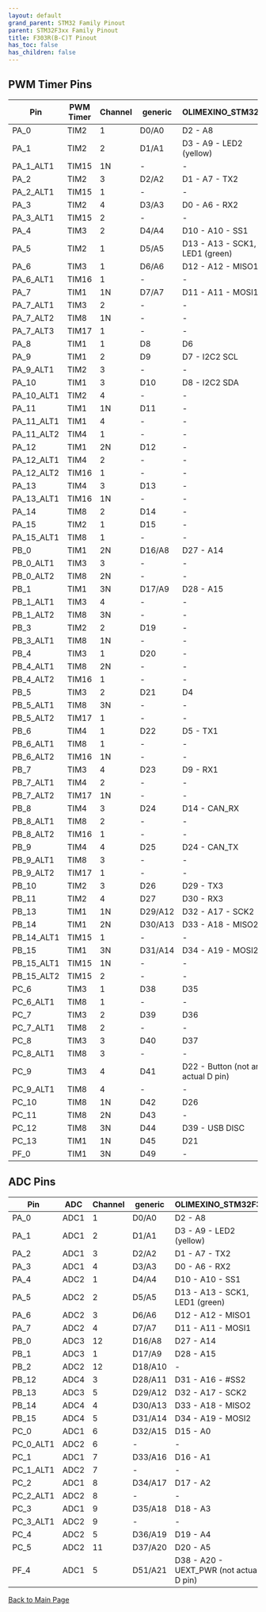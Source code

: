 ```yaml
---
layout: default
grand_parent: STM32 Family Pinout
parent: STM32F3xx Family Pinout
title: F303R(B-C)T Pinout
has_toc: false
has_children: false
---
```


## PWM Timer Pins

| Pin | PWM Timer | Channel | generic | OLIMEXINO_STM32F3 |
| --- | --- | --- | --- | --- |
| PA_0 | TIM2 | 1 | D0/A0 | D2 - A8 |
| PA_1 | TIM2 | 2 | D1/A1 | D3 - A9 - LED2 (yellow) |
| PA_1_ALT1 | TIM15 | 1N | - | - |
| PA_2 | TIM2 | 3 | D2/A2 | D1 - A7 - TX2 |
| PA_2_ALT1 | TIM15 | 1 | - | - |
| PA_3 | TIM2 | 4 | D3/A3 | D0 - A6 - RX2 |
| PA_3_ALT1 | TIM15 | 2 | - | - |
| PA_4 | TIM3 | 2 | D4/A4 | D10 - A10 - SS1 |
| PA_5 | TIM2 | 1 | D5/A5 | D13 - A13 - SCK1, LED1 (green) |
| PA_6 | TIM3 | 1 | D6/A6 | D12 - A12 - MISO1 |
| PA_6_ALT1 | TIM16 | 1 | - | - |
| PA_7 | TIM1 | 1N | D7/A7 | D11 - A11 - MOSI1 |
| PA_7_ALT1 | TIM3 | 2 | - | - |
| PA_7_ALT2 | TIM8 | 1N | - | - |
| PA_7_ALT3 | TIM17 | 1 | - | - |
| PA_8 | TIM1 | 1 | D8 | D6 |
| PA_9 | TIM1 | 2 | D9 | D7 - I2C2 SCL |
| PA_9_ALT1 | TIM2 | 3 | - | - |
| PA_10 | TIM1 | 3 | D10 | D8 - I2C2 SDA |
| PA_10_ALT1 | TIM2 | 4 | - | - |
| PA_11 | TIM1 | 1N | D11 | - |
| PA_11_ALT1 | TIM1 | 4 | - | - |
| PA_11_ALT2 | TIM4 | 1 | - | - |
| PA_12 | TIM1 | 2N | D12 | - |
| PA_12_ALT1 | TIM4 | 2 | - | - |
| PA_12_ALT2 | TIM16 | 1 | - | - |
| PA_13 | TIM4 | 3 | D13 | - |
| PA_13_ALT1 | TIM16 | 1N | - | - |
| PA_14 | TIM8 | 2 | D14 | - |
| PA_15 | TIM2 | 1 | D15 | - |
| PA_15_ALT1 | TIM8 | 1 | - | - |
| PB_0 | TIM1 | 2N | D16/A8 | D27 - A14 |
| PB_0_ALT1 | TIM3 | 3 | - | - |
| PB_0_ALT2 | TIM8 | 2N | - | - |
| PB_1 | TIM1 | 3N | D17/A9 | D28 - A15 |
| PB_1_ALT1 | TIM3 | 4 | - | - |
| PB_1_ALT2 | TIM8 | 3N | - | - |
| PB_3 | TIM2 | 2 | D19 | - |
| PB_3_ALT1 | TIM8 | 1N | - | - |
| PB_4 | TIM3 | 1 | D20 | - |
| PB_4_ALT1 | TIM8 | 2N | - | - |
| PB_4_ALT2 | TIM16 | 1 | - | - |
| PB_5 | TIM3 | 2 | D21 | D4 |
| PB_5_ALT1 | TIM8 | 3N | - | - |
| PB_5_ALT2 | TIM17 | 1 | - | - |
| PB_6 | TIM4 | 1 | D22 | D5 - TX1 |
| PB_6_ALT1 | TIM8 | 1 | - | - |
| PB_6_ALT2 | TIM16 | 1N | - | - |
| PB_7 | TIM3 | 4 | D23 | D9 - RX1 |
| PB_7_ALT1 | TIM4 | 2 | - | - |
| PB_7_ALT2 | TIM17 | 1N | - | - |
| PB_8 | TIM4 | 3 | D24 | D14 - CAN_RX |
| PB_8_ALT1 | TIM8 | 2 | - | - |
| PB_8_ALT2 | TIM16 | 1 | - | - |
| PB_9 | TIM4 | 4 | D25 | D24 - CAN_TX |
| PB_9_ALT1 | TIM8 | 3 | - | - |
| PB_9_ALT2 | TIM17 | 1 | - | - |
| PB_10 | TIM2 | 3 | D26 | D29 - TX3 |
| PB_11 | TIM2 | 4 | D27 | D30 - RX3 |
| PB_13 | TIM1 | 1N | D29/A12 | D32 - A17 - SCK2 |
| PB_14 | TIM1 | 2N | D30/A13 | D33 - A18 - MISO2 |
| PB_14_ALT1 | TIM15 | 1 | - | - |
| PB_15 | TIM1 | 3N | D31/A14 | D34 - A19 - MOSI2 |
| PB_15_ALT1 | TIM15 | 1N | - | - |
| PB_15_ALT2 | TIM15 | 2 | - | - |
| PC_6 | TIM3 | 1 | D38 | D35 |
| PC_6_ALT1 | TIM8 | 1 | - | - |
| PC_7 | TIM3 | 2 | D39 | D36 |
| PC_7_ALT1 | TIM8 | 2 | - | - |
| PC_8 | TIM3 | 3 | D40 | D37 |
| PC_8_ALT1 | TIM8 | 3 | - | - |
| PC_9 | TIM3 | 4 | D41 | D22 - Button (not an actual D pin) |
| PC_9_ALT1 | TIM8 | 4 | - | - |
| PC_10 | TIM8 | 1N | D42 | D26 |
| PC_11 | TIM8 | 2N | D43 | - |
| PC_12 | TIM8 | 3N | D44 | D39 - USB DISC |
| PC_13 | TIM1 | 1N | D45 | D21 |
| PF_0 | TIM1 | 3N | D49 | - |


## ADC Pins

| Pin | ADC | Channel | generic | OLIMEXINO_STM32F3 |
| --- | --- | --- | --- | --- |
| PA_0 | ADC1 | 1 | D0/A0 | D2 - A8 |
| PA_1 | ADC1 | 2 | D1/A1 | D3 - A9 - LED2 (yellow) |
| PA_2 | ADC1 | 3 | D2/A2 | D1 - A7 - TX2 |
| PA_3 | ADC1 | 4 | D3/A3 | D0 - A6 - RX2 |
| PA_4 | ADC2 | 1 | D4/A4 | D10 - A10 - SS1 |
| PA_5 | ADC2 | 2 | D5/A5 | D13 - A13 - SCK1, LED1 (green) |
| PA_6 | ADC2 | 3 | D6/A6 | D12 - A12 - MISO1 |
| PA_7 | ADC2 | 4 | D7/A7 | D11 - A11 - MOSI1 |
| PB_0 | ADC3 | 12 | D16/A8 | D27 - A14 |
| PB_1 | ADC3 | 1 | D17/A9 | D28 - A15 |
| PB_2 | ADC2 | 12 | D18/A10 | - |
| PB_12 | ADC4 | 3 | D28/A11 | D31 - A16 - #SS2 |
| PB_13 | ADC3 | 5 | D29/A12 | D32 - A17 - SCK2 |
| PB_14 | ADC4 | 4 | D30/A13 | D33 - A18 - MISO2 |
| PB_15 | ADC4 | 5 | D31/A14 | D34 - A19 - MOSI2 |
| PC_0 | ADC1 | 6 | D32/A15 | D15 - A0 |
| PC_0_ALT1 | ADC2 | 6 | - | - |
| PC_1 | ADC1 | 7 | D33/A16 | D16 - A1 |
| PC_1_ALT1 | ADC2 | 7 | - | - |
| PC_2 | ADC1 | 8 | D34/A17 | D17 - A2 |
| PC_2_ALT1 | ADC2 | 8 | - | - |
| PC_3 | ADC1 | 9 | D35/A18 | D18 - A3 |
| PC_3_ALT1 | ADC2 | 9 | - | - |
| PC_4 | ADC2 | 5 | D36/A19 | D19 - A4 |
| PC_5 | ADC2 | 11 | D37/A20 | D20 - A5 |
| PF_4 | ADC1 | 5 | D51/A21 | D38 - A20 - UEXT_PWR (not actual D pin) |


[Back to Main Page](../../)